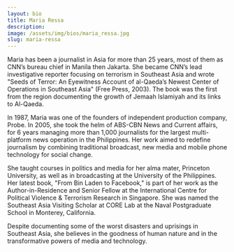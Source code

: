 ```yaml
---
layout: bio
title: Maria Ressa
description:
image: /assets/img/bios/maria_ressa.jpg
slug: maria-ressa
---
```

Maria has been a journalist in Asia for more than 25 years, most of them as CNN’s bureau chief in Manila then Jakarta. She became CNN’s lead investigative reporter focusing on terrorism in Southeast Asia and wrote "Seeds of Terror: An Eyewitness Account of al-Qaeda’s Newest Center of Operations in Southeast Asia" (Free Press, 2003). The book was the first from the region documenting the growth of Jemaah Islamiyah and its links to Al-Qaeda.

In 1987, Maria was one of the founders of independent production company, Probe. In 2005, she took the helm of ABS-CBN News and Current affairs, for 6 years managing more than 1,000 journalists for the largest multi-platform news operation in the Philippines. Her work aimed to redefine journalism by combining traditional broadcast, new media and mobile phone technology for social change.

She taught courses in politics and media for her alma mater, Princeton University, as well as in broadcasting at the University of the Philippines. Her latest book, "From Bin Laden to Facebook," is part of her work as the Author-in-Residence and Senior Fellow at the International Centre for Political Violence & Terrorism Research in Singapore. She was named the Southeast Asia Visiting Scholar at CORE Lab at the Naval Postgraduate School in Monterey, California.

Despite documenting some of the worst disasters and uprisings in Southeast Asia, she believes in the goodness of human nature and in the transformative powers of media and technology.
